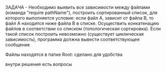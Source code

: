 ЗАДАЧА - Необходимо выявить все зависимости между файлами (команда "require pathName"), построить сортированный список, 
для которого выполняется условие: если файл А, зависит от файла В, то файл
А находится ниже файла В в списке.
Осуществить конкатенацию файлов в соответствии со списком (топологическая сортировка). Если такой список
построить невозможно (существует циклическая зависимость), программа должна
вывести соответствующее сообщение

Файлы находятся в папке Root: сделано для удобства

внутри решения есть вопросы
